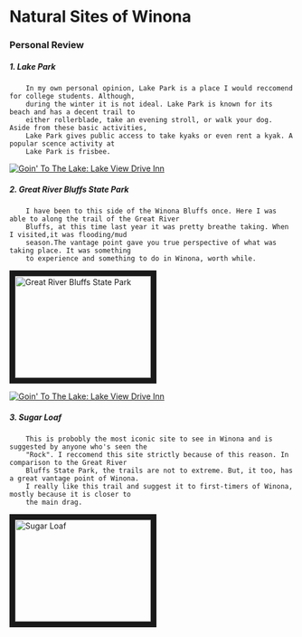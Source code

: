 # Natural Sites of Winona


### Personal Review 


##### 1. Lake Park

        In my own personal opinion, Lake Park is a place I would reccomend for college students. Although,
        during the winter it is not ideal. Lake Park is known for its beach and has a decent trail to
        either rollerblade, take an evening stroll, or walk your dog. Aside from these basic activities,
        Lake Park gives public access to take kyaks or even rent a kyak. A popular scence activity at 
        Lake Park is frisbee.

[![Goin' To The Lake: Lake View Drive Inn](https://www.youtube.com/watch?v=Kb1ptdColdY)](https://www.youtube.com/watch?v=Kb1ptdColdY)


##### 2. Great River Bluffs State Park 
        
        I have been to this side of the Winona Bluffs once. Here I was able to along the trail of the Great River
        Bluffs, at this time last year it was pretty breathe taking. When I visited,it was flooding/mud
        season.The vantage point gave you true perspective of what was taking place. It was something
        to experience and something to do in Winona, worth while.
<img src="https://www.youtube.com/watch?v=JZmudpkOJLM.jpg" alt="Great River Bluffs State Park" width="240" 
height="180" border="10" /></a>

[![Goin' To The Lake: Lake View Drive Inn](https://www.youtube.com/watch?v=JZmudpkOJLM)](https://www.youtube.com/watch?v=JZmudpkOJLM)

##### 3. Sugar Loaf
        
        
        This is probobly the most iconic site to see in Winona and is suggested by anyone who's seen the
        "Rock". I reccomend this site strictly because of this reason. In comparison to the Great River
        Bluffs State Park, the trails are not to extreme. But, it too, has a great vantage point of Winona.
        I really like this trail and suggest it to first-timers of Winona, mostly because it is closer to
        the main drag.
<img src="https://www.youtube.com/watch?v=7Qin0sWDZyo.jpg" alt="Sugar Loaf" width="240"
height="180" border="10" /></a>
        
     
        
        
        
       
      
        
  

        
         


